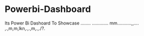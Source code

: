 # Powerbi-Dashboard
Its Power Bi Dashoard To Showcase ........
.............
mm...........,,....
,.,m,m,lkn,.,.,m,.,./?.
